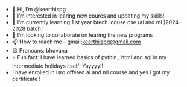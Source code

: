 - 👋 Hi, I’m @keerthispg
- 👀 I’m interested in learing new coures and updating my skills!
- 🌱 I’m currently learning 1 st year btech. couse cse (ai and ml )2024-2028 batch !
- 💞️ I’m looking to collaborate on learing the new programs 
- 📫 How to reach me - gmail;keerthiispg@gmail.com
- 😄 Pronouns: bhuvana
- ⚡ Fun fact: I have learned basics of pythin , html and sql in my intermediate holidays itself! Yayyyy!!
-  I have enrolled in isro offered ai and ml course and yes i got my certificate !

<!---
keerthispg/keerthispg is a ✨ special ✨ repository because its `README.md` (this file) appears on your GitHub profile.
You can click the Preview link to take a look at your changes.
--->
